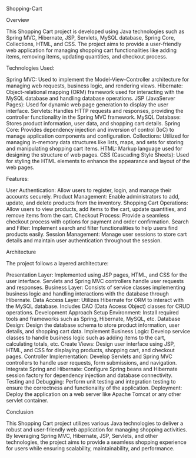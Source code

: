 Shopping-Cart

Overview

This Shopping Cart project is developed using Java technologies such as Spring MVC, Hibernate, JSP, Servlets, MySQL database, Spring Core, Collections, HTML, and CSS. The project aims to provide a user-friendly web application for managing shopping cart functionalities like adding items, removing items, updating quantities, and checkout process.

Technologies Used:

Spring MVC: Used to implement the Model-View-Controller architecture for managing web requests, business logic, and rendering views.
Hibernate: Object-relational mapping (ORM) framework used for interacting with the MySQL database and handling database operations.
JSP (JavaServer Pages): Used for dynamic web page generation to display the user interface.
Servlets: Handles HTTP requests and responses, providing the controller functionality in the Spring MVC framework.
MySQL Database: Stores product information, user data, and shopping cart details.
Spring Core: Provides dependency injection and inversion of control (IoC) to manage application components and configuration.
Collections: Utilized for managing in-memory data structures like lists, maps, and sets for storing and manipulating shopping cart items.
HTML: Markup language used for designing the structure of web pages.
CSS (Cascading Style Sheets): Used for styling the HTML elements to enhance the appearance and layout of the web pages.

Features:

User Authentication: Allow users to register, login, and manage their accounts securely.
Product Management: Enable administrators to add, update, and delete products from the inventory.
Shopping Cart Operations: Allow users to view products, add items to the cart, update quantities, and remove items from the cart.
Checkout Process: Provide a seamless checkout process with options for payment and order confirmation.
Search and Filter: Implement search and filter functionalities to help users find products easily.
Session Management: Manage user sessions to store cart details and maintain user authentication throughout the session.

Architecture

The project follows a layered architecture:

Presentation Layer: Implemented using JSP pages, HTML, and CSS for the user interface. Servlets and Spring MVC controllers handle user requests and responses.
Business Layer: Consists of service classes implementing business logic and handling interactions with the database through Hibernate.
Data Access Layer: Utilizes Hibernate for ORM to interact with the MySQL database. Includes DAO (Data Access Object) classes for CRUD operations.
Development Approach
Setup Environment: Install required tools and frameworks such as Spring, Hibernate, MySQL, etc.
Database Design: Design the database schema to store product information, user details, and shopping cart data.
Implement Business Logic: Develop service classes to handle business logic such as adding items to the cart, calculating totals, etc.
Create Views: Design user interface using JSP, HTML, and CSS for displaying products, shopping cart, and checkout pages.
Controller Implementation: Develop Servlets and Spring MVC controllers to handle user requests, form submissions, and navigation.
Integrate Spring and Hibernate: Configure Spring beans and Hibernate session factory for dependency injection and database connectivity.
Testing and Debugging: Perform unit testing and integration testing to ensure the correctness and functionality of the application.
Deployment: Deploy the application on a web server like Apache Tomcat or any other servlet container.

Conclusion

This Shopping Cart project utilizes various Java technologies to deliver a robust and user-friendly web application for managing shopping activities. By leveraging Spring MVC, Hibernate, JSP, Servlets, and other technologies, the project aims to provide a seamless shopping experience for users while ensuring scalability, maintainability, and performance.
